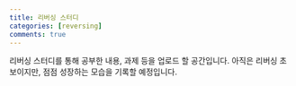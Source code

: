```yaml
---
title: 리버싱 스터디
categories: [reversing]
comments: true
---
```


리버싱 스터디를 통해 공부한 내용, 과제 등을 업로드 할 공간입니다.
아직은 리버싱 초보이지만, 점점 성장하는 모습을 기록할 예정입니다.
